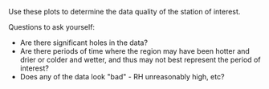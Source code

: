 Use these plots to determine the data quality of the station of interest.

Questions to ask yourself:

* Are there significant holes in the data?
* Are there periods of time where the region may have been hotter and drier or colder and wetter, and thus may not best represent the period of interest?
* Does any of the data look "bad" - RH unreasonably high, etc?  

